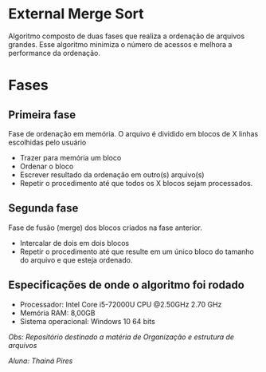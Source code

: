 # External Merge Sort

Algoritmo composto de duas fases que realiza a ordenação de arquivos grandes. Esse algoritmo minimiza o número de acessos e melhora a performance da ordenação.

# Fases

## Primeira fase
Fase de ordenação em memória. O arquivo é dividido em blocos de X linhas escolhidas pelo usuário
- Trazer para memória um bloco
- Ordenar o bloco 
- Escrever resultado da ordenação em outro(s) arquivo(s)
- Repetir o procedimento até que todos os X blocos sejam processados.

## Segunda fase
Fase de fusão (merge) dos blocos criados na fase anterior.
- Intercalar de dois em dois blocos
- Repetir o procedimento até que resulte em um único bloco do tamanho do arquivo e que esteja ordenado.

## Especificações de onde o algoritmo foi rodado
- Processador: Intel Core i5-72000U CPU @2.50GHz 2.70 GHz
- Memória RAM: 8,00GB
- Sistema operacional: Windows 10 64 bits

*Obs: Repositório destinado a matéria de Organização e estrutura de arquivos*

*Aluna: Thainá Pires*




